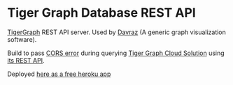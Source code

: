# Tiger Graph Database REST API

[TigerGraph](https://www.tigergraph.com/) REST API server. Used by [Davraz](https://github.com/canbax/davraz) (A generic graph visualization software).

Build to pass [CORS error](https://developer.mozilla.org/en-US/docs/Web/HTTP/CORS/Errors) during querying [Tiger Graph Cloud Solution](https://tgcloud.io/) using [its REST API](https://docs.tigergraph.com/dev/restpp-api).

Deployed [here as a free heroku app](https://tiger-api.herokuapp.com/)
